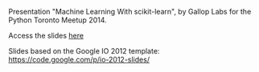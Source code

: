 Presentation "Machine Learning With scikit-learn", by Gallop Labs for the Python Toronto Meetup 2014.

Access the slides [here](//aero-z.github.io/machine-learning-with-scikit-learn/)

Slides based on the Google IO 2012 template: https://code.google.com/p/io-2012-slides/
